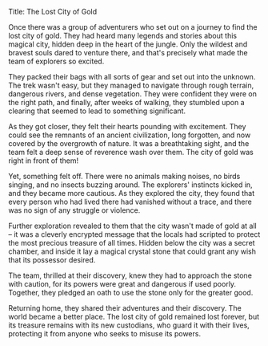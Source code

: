 Title: The Lost City of Gold

Once there was a group of adventurers who set out on a journey to find the lost city of gold. They had heard many legends and stories about this magical city, hidden deep in the heart of the jungle. Only the wildest and bravest souls dared to venture there, and that's precisely what made the team of explorers so excited.

They packed their bags with all sorts of gear and set out into the unknown. The trek wasn't easy, but they managed to navigate through rough terrain, dangerous rivers, and dense vegetation. They were confident they were on the right path, and finally, after weeks of walking, they stumbled upon a clearing that seemed to lead to something significant.

As they got closer, they felt their hearts pounding with excitement. They could see the remnants of an ancient civilization, long forgotten, and now covered by the overgrowth of nature. It was a breathtaking sight, and the team felt a deep sense of reverence wash over them. The city of gold was right in front of them!

Yet, something felt off. There were no animals making noises, no birds singing, and no insects buzzing around. The explorers' instincts kicked in, and they became more cautious. As they explored the city, they found that every person who had lived there had vanished without a trace, and there was no sign of any struggle or violence.

Further exploration revealed to them that the city wasn't made of gold at all – it was a cleverly encrypted message that the locals had scripted to protect the most precious treasure of all times. Hidden below the city was a secret chamber, and inside it lay a magical crystal stone that could grant any wish that its possessor desired.

The team, thrilled at their discovery, knew they had to approach the stone with caution, for its powers were great and dangerous if used poorly. Together, they pledged an oath to use the stone only for the greater good.

Returning home, they shared their adventures and their discovery. The world became a better place. The lost city of gold remained lost forever, but its treasure remains with its new custodians, who guard it with their lives, protecting it from anyone who seeks to misuse its powers.